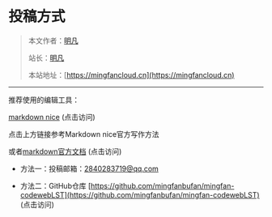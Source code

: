 # 投稿方式


> 本文作者：[明凡]()
>
> 站长：[明凡]()
>
> 本站地址：[https://mingfancloud.cn](https://mingfancloud.cn)

---

推荐使用的编辑工具：

[markdown nice](https://editor.mdnice.com/) (点击访问)

点击上方链接参考Markdown nice官方写作方法

或者[markdown官方文档](https://markdown.com.cn/) (点击访问)

- 方法一：投稿邮箱：[2840283719@qq.com]()

- 方法二：GitHub仓库
  [https://github.com/mingfanbufan/mingfan-codewebLST](https://github.com/mingfanbufan/mingfan-codewebLST) (点击访问)
